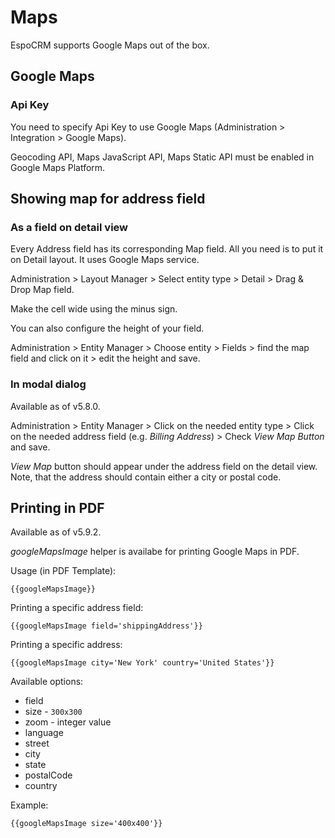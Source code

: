 # Maps

EspoCRM supports Google Maps out of the box.

## Google Maps

### Api Key

You need to specify Api Key to use Google Maps (Administration > Integration > Google Maps).

Geocoding API, Maps JavaScript API, Maps Static API must be enabled in Google Maps Platform.


## Showing map for address field

### As a field on detail view

Every Address field has its corresponding Map field. All you need is to put it on Detail layout. It uses Google Maps service.

Administration > Layout Manager > Select entity type > Detail > Drag & Drop Map field.

Make the cell wide using the minus sign.

You can also configure the height of your field.

Administration > Entity Manager > Choose entity > Fields > find the map field and click on it > edit the height and save.

### In modal dialog

Available as of v5.8.0.

Administration > Entity Manager > Click on the needed entity type > Click on the needed address field (e.g. *Billing Address*) > Check *View Map Button* and save.

*View Map* button should appear under the address field on the detail view. Note, that the address should contain either a city or postal code.

## Printing in PDF

Available as of v5.9.2.

*googleMapsImage* helper is availabe for printing Google Maps in PDF.

Usage (in PDF Template):

```
{{googleMapsImage}}
```

Printing a specific address field:

```
{{googleMapsImage field='shippingAddress'}}
```

Printing a specific address:

```
{{googleMapsImage city='New York' country='United States'}}
```

Available options:

* field
* size - `300x300`
* zoom - integer value
* language
* street
* city
* state
* postalCode
* country

Example:

```
{{googleMapsImage size='400x400'}}
```
